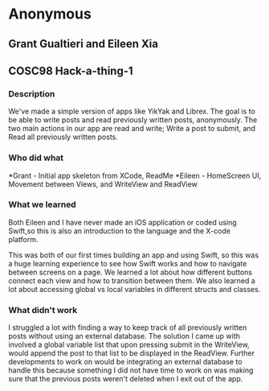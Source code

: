 # Anonymous
## Grant Gualtieri and Eileen Xia
## COSC98 Hack-a-thing-1

### Description
We've made a simple version of apps like YikYak and Librex. The goal is to be able to write posts and read previously written posts, anonymously. The two main actions in our app are read and write; Write a post to submit, and Read all previously written posts.

### Who did what
*Grant - Initial app skeleton from XCode, ReadMe
*Eileen - HomeScreen UI, Movement between Views, and WriteView and ReadView

### What we learned
Both Eileen and I have never made an iOS application or coded using Swift,so this is also an introduction to the language and the X-code platform.

This was both of our first times building an app and using Swift, so this was a huge learning experience to see how Swift works and how to navigate between screens on a page. We learned a lot about how different buttons connect each view and how to transition between them. We also learned a lot about accessing global vs local variables in different structs and classes.

### What didn't work
I struggled a lot with finding a way to keep track of all previously written posts without using an external database. The solution I came up with involved a global variable list that upon pressing submit in the WriteView, would append the post to that list to be displayed in the ReadView. Further developments to work on would be integrating an external database to handle this because something I did not have time to work on was making sure that the previous posts weren't deleted when I exit out of the app.
 

